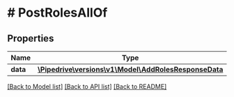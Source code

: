 # # PostRolesAllOf

## Properties

Name | Type | Description | Notes
------------ | ------------- | ------------- | -------------
**data** | [**\Pipedrive\versions\v1\Model\AddRolesResponseData**](AddRolesResponseData.md) |  | [optional]

[[Back to Model list]](../../README.md#models) [[Back to API list]](../../README.md#endpoints) [[Back to README]](../../README.md)
